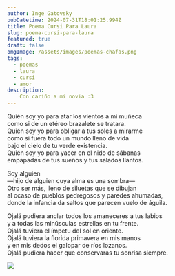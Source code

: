 ```yaml
---
author: Inge Gatovsky
pubDatetime: 2024-07-31T18:01:25.994Z
title: Poema Cursi Para Laura
slug: poema-cursi-para-laura
featured: true
draft: false
omgImage: /assets/images/poemas-chafas.png
tags:
  - poemas
  - laura
  - cursi
  - amor
description:
    Con cariño a mi novia :3
---
```


Quién soy yo para atar los vientos a mi muñeca  
como si de un etéreo brazalete se tratara.  
Quién soy yo para obligar a tus soles a mirarme  
como si fuera todo un mundo lleno de vida  
bajo el cielo de tu verde existencia.  
Quién soy yo para yacer en el nido de sábanas   
empapadas de tus sueños y tus salados llantos.  

Soy alguien   
—hijo de alguien cuya alma es una sombra—  
Otro ser más, lleno de siluetas que se dibujan  
al ocaso de pueblos pedregosos y paredes ahumadas,  
donde la infancia da saltos que parecen vuelo de águila.  
 
Ojalá pudiera anclar todos los amaneceres a tus labios  
y a todas las minúsculas estrellas en tu frente.  
Ojalá tuviera el ímpetu del sol en oriente.   
Ojalá tuviera la florida primavera en mis manos  
y en mis dedos el galopar de ríos lozanos.  
Ojalá pudiera hacer que conservaras tu sonrisa siempre.  
  

<img src="/assets/images/lau.png"
    class="w-[24rem] h-auto rounded-lg"
/>